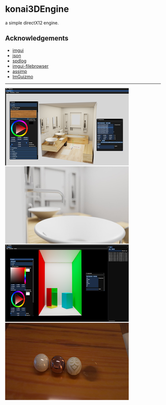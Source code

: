 # konai3DEngine

a simple directX12 engine.

## Acknowledgements
- [imgui](https://github.com/ocornut/imgui)
- [json](https://github.com/nlohmann/json)
- [spdlog](https://github.com/gabime/spdlog)
- [imgui-filebrowser](https://github.com/AirGuanZ/imgui-filebrowser)
- [assimp](https://github.com/assimp/assimp)
- [ImGuizmo](https://github.com/CedricGuillemet/ImGuizmo)

---
<img src="https://raw.githubusercontent.com/konai123/konai3D/master/showcases/bathroom.png" width="400" height="250"/>
<img src="https://raw.githubusercontent.com/konai123/konai3D/master/showcases/bathroom2.jpg" width="400" height="250"/>
<img src="https://raw.githubusercontent.com/konai123/konai3D/master/showcases/cornell.png" width="400" height="250"/>
<img src="https://raw.githubusercontent.com/konai123/konai3D/master/showcases/materials.png" width="400" height="250"/>
